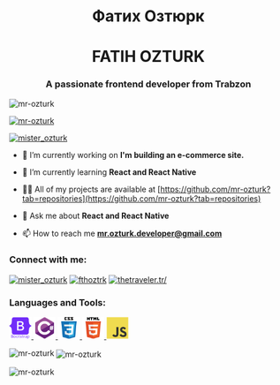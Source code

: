 <h1 align="center">Фатих Озтюрк</h1>
<h1 align="center">FATIH OZTURK</h1>
<h3 align="center">A passionate frontend developer from Trabzon</h3>

<p align="left"> <img src="https://komarev.com/ghpvc/?username=mr-ozturk&label=Profile%20views&color=0e75b6&style=flat" alt="mr-ozturk" /> </p>

<p align="left"> <a href="https://github.com/ryo-ma/github-profile-trophy"><img src="https://github-profile-trophy.vercel.app/?username=mr-ozturk" alt="mr-ozturk" /></a> </p>

<p align="left"> <a href="https://twitter.com/mister_ozturk" target="blank"><img src="https://img.shields.io/twitter/follow/mister_ozturk?logo=twitter&style=for-the-badge" alt="mister_ozturk" /></a> </p>

- 🔭 I’m currently working on **I'm building an e-commerce site.**

- 🌱 I’m currently learning **React and React Native**

- 👨‍💻 All of my projects are available at [https://github.com/mr-ozturk?tab=repositories](https://github.com/mr-ozturk?tab=repositories)

- 💬 Ask me about **React and React Native**

- 📫 How to reach me **mr.ozturk.developer@gmail.com**

<h3 align="left">Connect with me:</h3>
<p align="left">
<a href="https://twitter.com/mister_ozturk" target="blank"><img align="center" src="https://raw.githubusercontent.com/rahuldkjain/github-profile-readme-generator/master/src/images/icons/Social/twitter.svg" alt="mister_ozturk" height="30" width="40" /></a>
<a href="https://linkedin.com/in/fthoztrk" target="blank"><img align="center" src="https://raw.githubusercontent.com/rahuldkjain/github-profile-readme-generator/master/src/images/icons/Social/linked-in-alt.svg" alt="fthoztrk" height="30" width="40" /></a>
<a href="https://instagram.com/thetraveler.tr/" target="blank"><img align="center" src="https://raw.githubusercontent.com/rahuldkjain/github-profile-readme-generator/master/src/images/icons/Social/instagram.svg" alt="thetraveler.tr/" height="30" width="40" /></a>
</p>

<h3 align="left">Languages and Tools:</h3>
<p align="left"> <a href="https://getbootstrap.com" target="_blank" rel="noreferrer"> <img src="https://raw.githubusercontent.com/devicons/devicon/master/icons/bootstrap/bootstrap-plain-wordmark.svg" alt="bootstrap" width="40" height="40"/> </a> <a href="https://www.w3schools.com/cs/" target="_blank" rel="noreferrer"> <img src="https://raw.githubusercontent.com/devicons/devicon/master/icons/csharp/csharp-original.svg" alt="csharp" width="40" height="40"/> </a> <a href="https://www.w3schools.com/css/" target="_blank" rel="noreferrer"> <img src="https://raw.githubusercontent.com/devicons/devicon/master/icons/css3/css3-original-wordmark.svg" alt="css3" width="40" height="40"/> </a> <a href="https://www.w3.org/html/" target="_blank" rel="noreferrer"> <img src="https://raw.githubusercontent.com/devicons/devicon/master/icons/html5/html5-original-wordmark.svg" alt="html5" width="40" height="40"/> </a> <a href="https://developer.mozilla.org/en-US/docs/Web/JavaScript" target="_blank" rel="noreferrer"> <img src="https://raw.githubusercontent.com/devicons/devicon/master/icons/javascript/javascript-original.svg" alt="javascript" width="40" height="40"/> </a> </p>

<p><img align="left" src="https://github-readme-stats.vercel.app/api/top-langs?username=mr-ozturk&show_icons=true&locale=en&layout=compact" alt="mr-ozturk" /></p>

<p>&nbsp;<img align="center" src="https://github-readme-stats.vercel.app/api?username=mr-ozturk&show_icons=true&locale=en" alt="mr-ozturk" /></p>

<p><img align="center" src="https://github-readme-streak-stats.herokuapp.com/?user=mr-ozturk&" alt="mr-ozturk" /></p>
